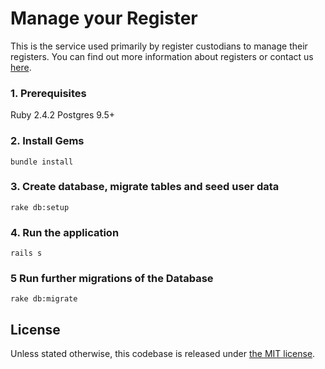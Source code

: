 # Manage your Register

This is the service used primarily by register custodians to manage their registers. You can find out more information about registers or contact us [here](https://registers.cloudapps.digital/).

### 1. Prerequisites
Ruby 2.4.2
Postgres 9.5+

### 2. Install Gems
`bundle install`

### 3. Create database, migrate tables and seed user data
`rake db:setup`

### 4. Run the application
`rails s`

### 5 Run further migrations of the Database
`rake db:migrate`


## License

Unless stated otherwise, this codebase is released under [the MIT
license](./LICENSE).

